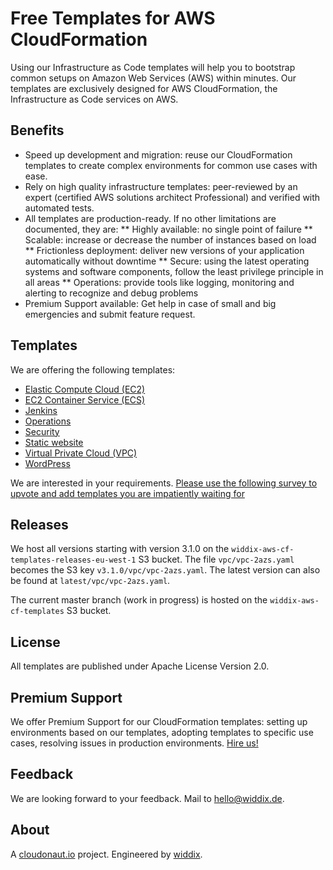 # Free Templates for AWS CloudFormation
Using our Infrastructure as Code templates will help you to bootstrap common setups on Amazon Web Services (AWS) within minutes. Our templates are exclusively designed for AWS CloudFormation, the Infrastructure as Code services on AWS.

## Benefits
* Speed up development and migration: reuse our CloudFormation templates to create complex environments for common use cases with ease.
* Rely on high quality infrastructure templates: peer-reviewed by an expert (certified AWS solutions architect Professional) and verified with automated tests.
* All templates are production-ready. If no other limitations are documented, they are:
** Highly available: no single point of failure
** Scalable: increase or decrease the number of instances based on load
** Frictionless deployment: deliver new versions of your application automatically without downtime
** Secure: using the latest operating systems and software components, follow the least privilege principle in all areas
** Operations: provide tools like logging, monitoring and alerting to recognize and debug problems
* Premium Support available: Get help in case of small and big emergencies and submit feature request.

## Templates
We are offering the following templates:

* [Elastic Compute Cloud (EC2)](./ec2/)
* [EC2 Container Service (ECS)](./ecs/)
* [Jenkins ](./jenkins/)
* [Operations](./operations/)
* [Security](./security/)
* [Static website](./static-website/)
* [Virtual Private Cloud (VPC)](./vpc/)
* [WordPress](./wordpress/)

We are interested in your requirements. [Please use the following survey to upvote and add templates you are impatiently waiting for](https://docs.google.com/forms/d/e/1FAIpQLSerhIuMuCWrHai639FoUOt8ffmMqWr0PWzLhCn3VN29VUi8TA/viewform?usp=send_form)

## Releases
We host all versions starting with version 3.1.0 on the `widdix-aws-cf-templates-releases-eu-west-1` S3 bucket.
The file `vpc/vpc-2azs.yaml` becomes the S3 key `v3.1.0/vpc/vpc-2azs.yaml`.
The latest version can also be found at `latest/vpc/vpc-2azs.yaml`.

The current master branch (work in progress) is hosted on the `widdix-aws-cf-templates` S3 bucket.

## License
All templates are published under Apache License Version 2.0.

## Premium Support
We offer Premium Support for our CloudFormation templates: setting up environments based on our templates, adopting templates to specific use cases, resolving issues in production environments. [Hire us!](https://widdix.net/)

## Feedback
We are looking forward to your feedback. Mail to [hello@widdix.de](mailto:hello@widdix.de).

## About
A [cloudonaut.io](https://cloudonaut.io/templates-for-aws-cloudformation/) project. Engineered by [widdix](https://widdix.net).

